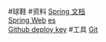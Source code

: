 #球鞋
#资料
[Spring 文档](https://spring.io/guides)    
[Spring Web](https://spring.io/guides/gs/serving-web-content/) 
[es](https://elasticsearch.cn/explore)      
[Github deploy key](https://developer.github.com/v3/guides/managing-deploy-keys/#deploy-keys)
#工具
[Git](https://git-scm.com/download)   
